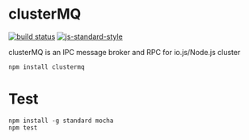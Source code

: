 clusterMQ
===========

[![build status](https://img.shields.io/travis/sonnyp/clusterMQ/master.svg?style=flat-square)](https://travis-ci.org/sonnyp/clusterMQ/branches)
[![js-standard-style](https://img.shields.io/badge/code%20style-standard-brightgreen.svg?style=flat-square)](http://standardjs.com/)

clusterMQ is an IPC message broker and RPC for io.js/Node.js cluster

```
npm install clustermq
```

# Test

```
npm install -g standard mocha
npm test
```
